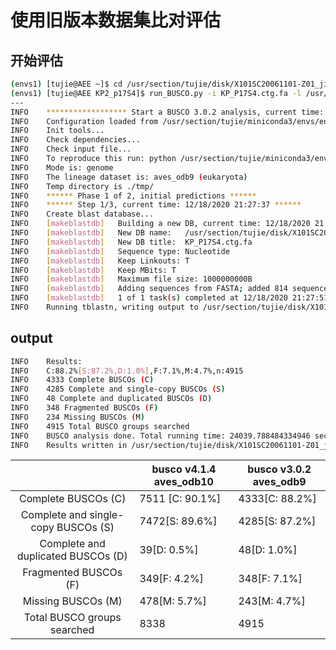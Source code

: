 # 使用旧版本数据集比对评估

## 开始评估

```bash
(envs1) [tujie@AEE ~]$ cd /usr/section/tujie/disk/X101SC20061101-Z01_jirou_Data_Release_20201022/wtdbg2/KP2_p17S4
(envs1) [tujie@AEE KP2_p17S4]$ run_BUSCO.py -i KP_P17S4.ctg.fa -l /usr/section/tujie/database/aves_odb9 -o Busco3_KP_p17S4 -m genome --cpu 16
---
INFO    ****************** Start a BUSCO 3.0.2 analysis, current time: 12/18/2020 21:26:58 ******************
INFO    Configuration loaded from /usr/section/tujie/miniconda3/envs/envs1/bin/../config/config.ini
INFO    Init tools...
INFO    Check dependencies...
INFO    Check input file...
INFO    To reproduce this run: python /usr/section/tujie/miniconda3/envs/envs1/bin/run_BUSCO.py -i KP_P17S4.ctg.fa -o Busco3_KP_p17S4 -l /usr/section/tujie/database/aves_odb9/ -m genome -c 16 -sp human
INFO    Mode is: genome
INFO    The lineage dataset is: aves_odb9 (eukaryota)
INFO    Temp directory is ./tmp/
INFO    ****** Phase 1 of 2, initial predictions ******
INFO    ****** Step 1/3, current time: 12/18/2020 21:27:37 ******
INFO    Create blast database...
INFO    [makeblastdb]   Building a new DB, current time: 12/18/2020 21:27:37
INFO    [makeblastdb]   New DB name:   /usr/section/tujie/disk/X101SC20061101-Z01_jirou_Data_Release_20201022/wtdbg2/KP2_p17S4/tmp/Busco3_KP_p17S4_302680975
INFO    [makeblastdb]   New DB title:  KP_P17S4.ctg.fa
INFO    [makeblastdb]   Sequence type: Nucleotide
INFO    [makeblastdb]   Keep Linkouts: T
INFO    [makeblastdb]   Keep MBits: T
INFO    [makeblastdb]   Maximum file size: 1000000000B
INFO    [makeblastdb]   Adding sequences from FASTA; added 814 sequences in 13.9996 seconds.
INFO    [makeblastdb]   1 of 1 task(s) completed at 12/18/2020 21:27:51
INFO    Running tblastn, writing output to /usr/section/tujie/disk/X101SC20061101-Z01_jirou_Data_Release_20201022/wtdbg2/KP2_p17S4/run_Busco3_KP_p17S4/blast_output/tblastn_Busco3_KP_p17S4.tsv...

```

## output

```bash
INFO    Results:
INFO    C:88.2%[S:87.2%,D:1.0%],F:7.1%,M:4.7%,n:4915
INFO    4333 Complete BUSCOs (C)
INFO    4285 Complete and single-copy BUSCOs (S)
INFO    48 Complete and duplicated BUSCOs (D)
INFO    348 Fragmented BUSCOs (F)
INFO    234 Missing BUSCOs (M)
INFO    4915 Total BUSCO groups searched
INFO    BUSCO analysis done. Total running time: 24039.788484334946 seconds
INFO    Results written in /usr/section/tujie/disk/X101SC20061101-Z01_jirou_Data_Release_20201022/wtdbg2/KP2_p17S4/run_Busco3_KP_p17S4/
```

|                                     | busco v4.1.4 aves_odb10 | busco v3.0.2 aves_odb9 |
| :---------------------------------: | ----------------------- | ---------------------- |
|         Complete BUSCOs (C)         | 7511 [C: 90.1%]         | 4333[C: 88.2%]         |
| Complete and single-copy BUSCOs (S) | 7472[S: 89.6%]          | 4285[S: 87.2%]         |
| Complete and duplicated BUSCOs (D)  | 39[D: 0.5%]             | 48[D: 1.0%]            |
|        Fragmented BUSCOs (F)        | 349[F: 4.2%]            | 348[F: 7.1%]           |
|         Missing BUSCOs (M)          | 478[M: 5.7%]            | 243[M: 4.7%]           |
|     Total BUSCO groups searched     | 8338                    | 4915                   |
